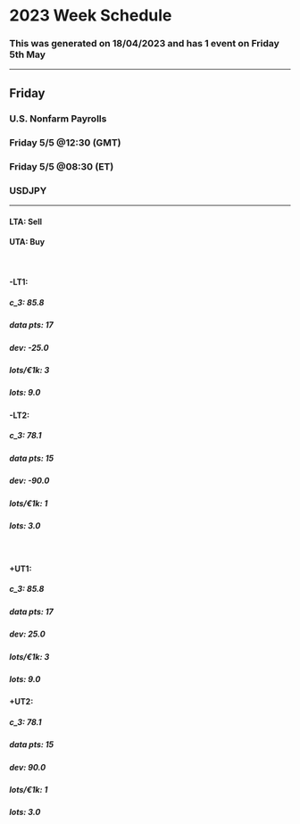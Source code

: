 
# 2023 Week  Schedule

### This was generated on 18/04/2023 and has 1 event on Friday 5th May

--------


## Friday

<div class="card-wrapper">
  <div class="card to-trade">
    <h3>U.S. Nonfarm Payrolls</h3>
    <h3>Friday 5/5 @12:30 (GMT)</h3>
    <h3>Friday 5/5 @08:30 (ET)</h3>
    <h3>USDJPY</h3>
    <hr>
    <div class="triggers">
      <h4>LTA: <span>Sell</span></h4>
      <h4>UTA: <span>Buy</span></h4>
      <br>
        <div class="lower-triggers">
        <div class="trigger">
          <h4>-LT1:</h4>
          <h5>c_3: <span>85.8</span></h5>
          <h5>data pts: <span>17</span></h5>
          <h5>dev: <span>-25.0</span></h5>
          <h5>lots/€1k: <span>3</span></h5>
          <h5>lots: <span>9.0</span></h5>
        </div>
        <div class="trigger">
          <h4>-LT2:</h4>
          <h5>c_3: <span>78.1</span></h5>
          <h5>data pts: <span>15</span></h5>
          <h5>dev: <span>-90.0</span></h5>
          <h5>lots/€1k: <span>1</span></h5>
          <h5>lots: <span>3.0</span></h5>
        </div>
      </div>
      <br>
      <div class="upper-triggers">
        <div class="trigger">
        <h4>+UT1:</h4>
          <h5>c_3: <span>85.8</span></h5>
          <h5>data pts: <span>17</span></h5>
          <h5>dev: <span>25.0</span></h5>
          <h5>lots/€1k: <span>3</span></h5>
          <h5>lots: <span>9.0</span></h5>
        </div>
        <div class="trigger">
        <h4>+UT2:</h4>
          <h5>c_3: <span>78.1</span></h5>
          <h5>data pts: <span>15</span></h5>
          <h5>dev: <span>90.0</span></h5>
          <h5>lots/€1k: <span>1</span></h5>
          <h5>lots: <span>3.0</span></h5>
        </div>
      </div>
    </div>
  </div>
</div>
  